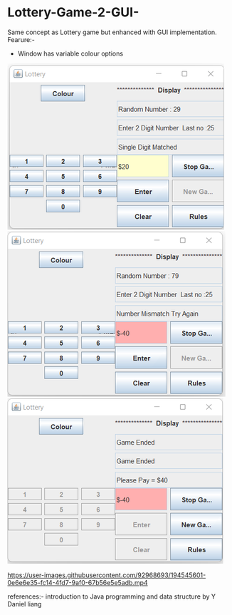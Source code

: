 # Lottery-Game-2-GUI-
Same concept as Lottery game but enhanced with GUI implementation.
Fearure:-
* Window has variable colour options



![image](https://github.com/deepak12321/Guess-The-Number-Game-/blob/main/lottery_output1.png)
![image](https://github.com/deepak12321/Guess-The-Number-Game-/blob/main/lottery_output2.png)
![image](https://github.com/deepak12321/Guess-The-Number-Game-/blob/main/lottery_output3.png?raw=true)





https://user-images.githubusercontent.com/92968693/194545601-0e6e6e35-fc14-4fd7-9af0-67b56e5e5adb.mp4


references:-
introduction to Java programming and data structure by Y Daniel liang 

